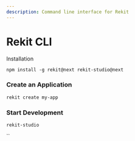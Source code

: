```yaml
---
description: Command line interface for Rekit
---
```


# Rekit CLI

Installation

`npm install -g rekit@next rekit-studio@next`

### Create an Application

`rekit create my-app`

### Start Development

`rekit-studio`

\`\`

